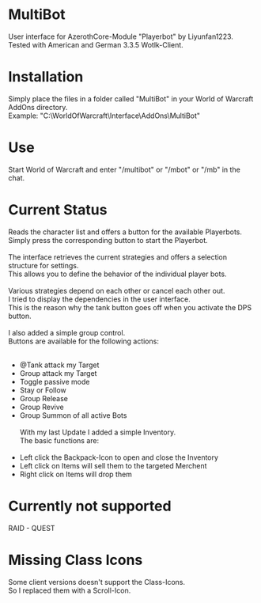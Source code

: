 # MultiBot
User interface for AzerothCore-Module "Playerbot" by Liyunfan1223.<br>
Tested with American and German 3.3.5 Wotlk-Client.
# Installation
Simply place the files in a folder called "MultiBot" in your World of Warcraft AddOns directory.<br>
Example: "C:\WorldOfWarcraft\Interface\AddOns\MultiBot"
# Use
Start World of Warcraft and enter "/multibot" or "/mbot" or "/mb" in the chat.
# Current Status
Reads the character list and offers a button for the available Playerbots.<br>
Simply press the corresponding button to start the Playerbot.<br><br>
The interface retrieves the current strategies and offers a selection structure for settings.<br>
This allows you to define the behavior of the individual player bots.<br><br>
Various strategies depend on each other or cancel each other out.<br>
I tried to display the dependencies in the user interface.<br>
This is the reason why the tank button goes off when you activate the DPS button.<br><br>
I also added a simple group control.<br>
Buttons are available for the following actions:<br><br>
- @Tank attack my Target
- Group attack my Target
- Toggle passive mode
- Stay or Follow
- Group Release
- Group Revive
- Group Summon of all active Bots<br><br>
With my last Update I added a simple Inventory.<br>
The basic functions are:<br><br>
- Left click the Backpack-Icon to open and close the Inventory
- Left click on Items will sell them to the targeted Merchent
- Right click on Items will drop them<br>
# Currently not supported
RAID - QUEST<br>
# Missing Class Icons
Some client versions doesn't support the Class-Icons.<br>
So I replaced them with a Scroll-Icon.
